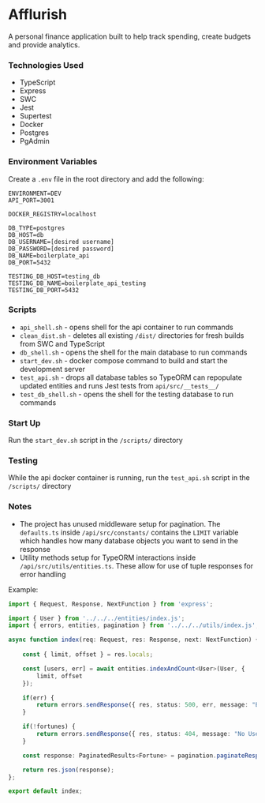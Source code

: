 # Afflurish
A personal finance application built to help track spending, create budgets and provide analytics.

### Technologies Used

- TypeScript
- Express
- SWC
- Jest
- Supertest
- Docker
- Postgres
- PgAdmin

### Environment Variables

Create a `.env` file in the root directory and add the following:

```
ENVIRONMENT=DEV
API_PORT=3001

DOCKER_REGISTRY=localhost

DB_TYPE=postgres
DB_HOST=db
DB_USERNAME=[desired username]
DB_PASSWORD=[desired password]
DB_NAME=boilerplate_api
DB_PORT=5432

TESTING_DB_HOST=testing_db
TESTING_DB_NAME=boilerplate_api_testing
TESTING_DB_PORT=5432
```

### Scripts

* `api_shell.sh` - opens shell for the api container to run commands
* `clean_dist.sh` - deletes all existing `/dist/` directories for fresh builds from SWC and TypeScript
* `db_shell.sh` - opens the shell for the main database to run commands
* `start_dev.sh` - docker compose command to build and start the development server
* `test_api.sh` - drops all database tables so TypeORM can repopulate updated entities and runs Jest tests from `api/src/__tests__/`
* `test_db_shell.sh` - opens the shell for the testing database to run commands

### Start Up

Run the `start_dev.sh` script in the `/scripts/` directory

### Testing

While the api docker container is running, run the `test_api.sh` script in the `/scripts/` directory

### Notes

- The project has unused middleware setup for pagination. The `defaults.ts` inside `/api/src/constants/` contains 
the `LIMIT` variable which handles how many database objects you want to send in the response
- Utility methods setup for TypeORM interactions inside `/api/src/utils/entities.ts`. These allow for use of tuple responses for error handling

Example:
```typescript
import { Request, Response, NextFunction } from 'express';

import { User } from '../../../entities/index.js';
import { errors, entities, pagination } from '../../../utils/index.js';

async function index(req: Request, res: Response, next: NextFunction) {
    
    const { limit, offset } = res.locals;

    const [users, err] = await entities.indexAndCount<User>(User, {
        limit, offset
    });

    if(err) {
        return errors.sendResponse({ res, status: 500, err, message: "Error finding Users" });
    }

    if(!fortunes) {
        return errors.sendResponse({ res, status: 404, message: "No Users found" });
    }

    const response: PaginatedResults<Fortune> = pagination.paginateResponse<Fortune>(req, res, fortunes);

    return res.json(response);
};

export default index;
```

